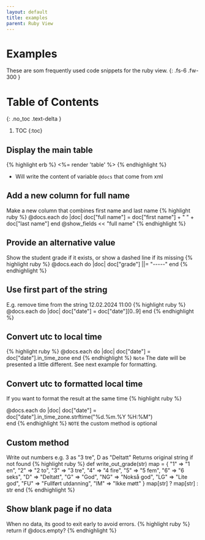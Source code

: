 ```yaml
---
layout: default
title: examples
parent: Ruby View
---
```


# Examples
These are som frequently used code snippets for the ruby view.
{: .fs-6 .fw-300 }

# Table of Contents
{: .no_toc .text-delta }

1. TOC
{:toc}

## Display the main table
{% highlight erb %}
<%= render 'table' %>
{% endhighlight %}
- Will write the content of variable `@docs` that come from xml

## Add a new column for full name
Make a new column that combines first name and last name
{% highlight ruby %}
  @docs.each do |doc|
    doc["full name"] = doc["first name"] + " " + doc["last name"]
  end
  @show_fields << "full name"
{% endhighlight %}

## Provide an alternative value
Show the student grade if it exists, or show a dashed line if its missing
{% highlight ruby %}
  @docs.each do |doc|
    doc["grade"] ||= "-----"
  end
{% endhighlight %}

## Use first part of the string
E.g. remove time from the string 12.02.2024 11:00
{% highlight ruby %}
  @docs.each do |doc|
    doc["date"] = doc["date"][0..9]
  end
{% endhighlight %}

## Convert utc to local time
{% highlight ruby %}
  @docs.each do |doc|
    doc["date"] = doc["date"].in_time_zone
  end
{% endhighlight %}
`Note` The date will be presented a little different. See next example for formatting.

## Convert utc to formatted local time
If you want to format the result at the same time
{% highlight ruby %}

  @docs.each do |doc|
    doc["date"] = doc["date"].in_time_zone.strftime("%d.%m.%Y %H:%M")    
  end
{% endhighlight %}
`NOTE` the custom method is optional

## Custom method
Write out numbers e.g. 3 as "3 tre", D as "Deltatt"
Returns original string if not found
{% highlight ruby %}
  def write_out_grade(str)
    map = {
      "1" => "1 en", 
      "2" => "2 to",
      "3" => "3 tre", 
      "4" => "4 fire",
      "5" => "5 fem", 
      "6" => "6 seks", 
      "D" => "Deltatt", 
      "G" => "God", 
      "NG" => "Nokså god", 
      "LG" => "Lite god", 
      "FU" => "Fullført utdanning",
      "IM" => "Ikke møtt" }
    map[str] ? map[str] : str 
  end
{% endhighlight %}

## Show blank page if no data
When no data, its good to exit early to avoid errors.
{% highlight ruby %}
  return if @docs.empty?
{% endhighlight %}

